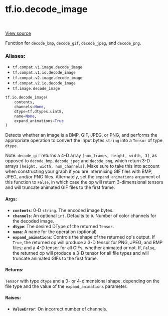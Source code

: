 <div itemscope itemtype="http://developers.google.com/ReferenceObject">
<meta itemprop="name" content="tf.io.decode_image" />
<meta itemprop="path" content="Stable" />
</div>

# tf.io.decode_image

<!-- Insert buttons -->

<table class="tfo-notebook-buttons tfo-api" align="left">
</table>

<a target="_blank" href="/code/stable/tensorflow/python/ops/image_ops_impl.py">View source</a>



<!-- Start diff -->
Function for `decode_bmp`, `decode_gif`, `decode_jpeg`, and `decode_png`.

### Aliases:

* `tf.compat.v1.image.decode_image`
* `tf.compat.v1.io.decode_image`
* `tf.compat.v2.image.decode_image`
* `tf.compat.v2.io.decode_image`
* `tf.image.decode_image`


``` python
tf.io.decode_image(
    contents,
    channels=None,
    dtype=tf.dtypes.uint8,
    name=None,
    expand_animations=True
)
```



<!-- Placeholder for "Used in" -->

Detects whether an image is a BMP, GIF, JPEG, or PNG, and performs the
appropriate operation to convert the input bytes `string` into a `Tensor`
of type `dtype`.

Note: `decode_gif` returns a 4-D array `[num_frames, height, width, 3]`, as
opposed to `decode_bmp`, `decode_jpeg` and `decode_png`, which return 3-D
arrays `[height, width, num_channels]`. Make sure to take this into account
when constructing your graph if you are intermixing GIF files with BMP, JPEG,
and/or PNG files. Alternately, set the `expand_animations` argument of this
function to `False`, in which case the op will return 3-dimensional tensors
and will truncate animated GIF files to the first frame.

#### Args:


* <b>`contents`</b>: 0-D `string`. The encoded image bytes.
* <b>`channels`</b>: An optional `int`. Defaults to `0`. Number of color channels for
  the decoded image.
* <b>`dtype`</b>: The desired DType of the returned `Tensor`.
* <b>`name`</b>: A name for the operation (optional)
* <b>`expand_animations`</b>: Controls the shape of the returned op's output. If
  `True`, the returned op will produce a 3-D tensor for PNG, JPEG, and BMP
  files; and a 4-D tensor for all GIFs, whether animated or not. If,
  `False`, the returned op will produce a 3-D tensor for all file types and
  will truncate animated GIFs to the first frame.


#### Returns:

`Tensor` with type `dtype` and a 3- or 4-dimensional shape, depending on
the file type and the value of the `expand_animations` parameter.



#### Raises:


* <b>`ValueError`</b>: On incorrect number of channels.